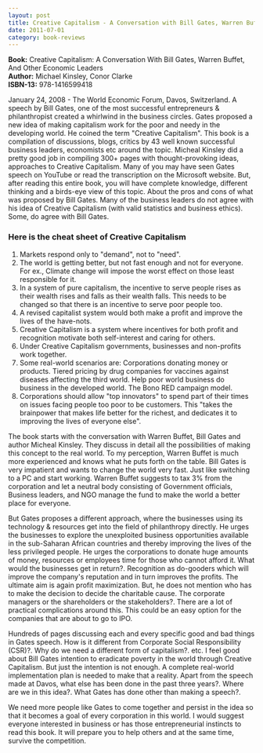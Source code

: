 ```yaml
---
layout: post
title: Creative Capitalism - A Conversation with Bill Gates, Warren Buffet, and Other Economic Leaders
date: 2011-07-01
category: book-reviews
---
```


**Book:** Creative Capitalism: A Conversation With Bill Gates, Warren Buffet, And Other Economic Leaders  
**Author:** Michael Kinsley, Conor Clarke  
**ISBN-13:** 978-1416599418

January 24, 2008 - The World Economic Forum, Davos, Switzerland. A speech by Bill Gates, one of the most successful entrepreneurs & philanthropist created a whirlwind in the business circles. Gates proposed a new idea of making capitalism work for the poor and needy in the developing world. He coined the term "Creative Capitalism". This book is a compilation of discussions, blogs, critics by 43 well known successful business leaders, economists etc around the topic. Micheal Kinsley did a pretty good job in compiling 300+ pages with thought-provoking ideas, approaches to Creative Capitalism. Many of you may have seen Gates speech on YouTube or read the transcription on the Microsoft website. But, after reading this entire book, you will have complete knowledge, different thinking and a birds-eye view of this topic. About the pros and cons of what was proposed by Bill Gates. Many of the business leaders do not agree with his idea of Creative Capitalism (with valid statistics and business ethics). Some, do agree with Bill Gates.  
  
### Here is the cheat sheet of Creative Capitalism

1. Markets respond only to "demand", not to "need".  
2. The world is getting better, but not fast enough and not for everyone. For ex., Climate change will impose the worst effect on those least responsible for it.  
3. In a system of pure capitalism, the incentive to serve people rises as their wealth rises and falls as their wealth falls. This needs to be changed so that there is an incentive to serve poor people too.  
4. A revised capitalist system would both make a profit and improve the lives of the have-nots.  
5. Creative Capitalism is a system where incentives for both profit and recognition motivate both self-interest and caring for others.  
6. Under Creative Capitalism governments, businesses and non-profits work together.  
7. Some real-world scenarios are: Corporations donating money or products. Tiered pricing by drug companies for vaccines against diseases affecting the third world. Help poor world business do business in the developed world. The Bono RED campaign model.  
8. Corporations should allow "top innovators" to spend part of their times on issues facing people too poor to be customers. This "takes the brainpower that makes life better for the richest, and dedicates it to improving the lives of everyone else".  
  
The book starts with the conversation with Warren Buffet, Bill Gates and author Micheal Kinsley. They discuss in detail all the possibilities of making this concept to the real world. To my perception, Warren Buffet is much more experienced and knows what he puts forth on the table. Bill Gates is very impatient and wants to change the world very fast. Just like switching to a PC and start working. Warren Buffet suggests to tax 3% from the corporation and let a neutral body consisting of Government officials, Business leaders, and NGO manage the fund to make the world a better place for everyone.  
  
But Gates proposes a different approach, where the businesses using its technology & resources get into the field of philanthropy directly. He urges the businesses to explore the unexploited business opportunities available in the sub-Saharan African countries and thereby improving the lives of the less privileged people. He urges the corporations to donate huge amounts of money, resources or employees time for those who cannot afford it. What would the businesses get in return?. Recognition as do-gooders which will improve the company's reputation and in turn improves the profits. The ultimate aim is again profit maximization. But, he does not mention who has to make the decision to decide the charitable cause. The corporate managers or the shareholders or the stakeholders?. There are a lot of practical complications around this. This could be an easy option for the companies that are about to go to IPO.  
  
Hundreds of pages discussing each and every specific good and bad things in Gates speech. How is it different from Corporate Social Responsibility (CSR)?. Why do we need a different form of capitalism?. etc. I feel good about Bill Gates intention to eradicate poverty in the world through Creative Capitalism. But just the intention is not enough. A complete real-world implementation plan is needed to make that a reality. Apart from the speech made at Davos, what else has been done in the past three years?. Where are we in this idea?. What Gates has done other than making a speech?.  
  
We need more people like Gates to come together and persist in the idea so that it becomes a goal of every corporation in this world. I would suggest everyone interested in business or has those entrepreneurial instincts to read this book. It will prepare you to help others and at the same time, survive the competition.  

